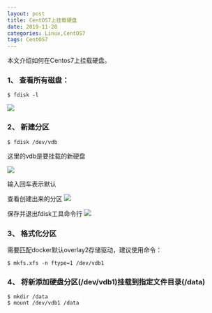 ```yaml
---
layout: post
title: CentOS7上挂载硬盘
date: 2019-11-28
categories: Linux,CentOS7
tags: CentOS7
---
```

本文介绍如何在Centos7上挂载硬盘。

### 1、 查看所有磁盘：
```
$ fdisk -l
```

![](../mount-disk-1.jpg)

### 2、 新建分区

```
$ fdisk /dev/vdb
```
这里的vdb是要挂载的新硬盘

![](../mount-disk-2.jpg)

输入回车表示默认

查看创建出来的分区
![](../mount-disk-3.jpg)

保存并退出fdisk工具命令行
![](../mount-disk-4.jpg)

### 3、 格式化分区

需要匹配docker默认overlay2存储驱动，建议使用命令：
```
$ mkfs.xfs -n ftype=1 /dev/vdb1
```    

### 4、 将新添加硬盘分区(/dev/vdb1)挂载到指定文件目录(/data)

```
$ mkdir /data
$ mount /dev/vdb1 /data
```
